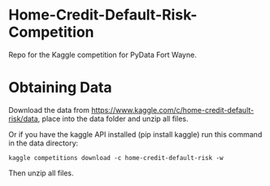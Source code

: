 # Home-Credit-Default-Risk-Competition
Repo for the Kaggle competition for PyData Fort Wayne.

# Obtaining Data
Download the data from https://www.kaggle.com/c/home-credit-default-risk/data, place into the data folder and unzip all files.


Or if you have the kaggle API installed (pip install kaggle) run this command in the data directory:
```
kaggle competitions download -c home-credit-default-risk -w
```
Then unzip all files.
